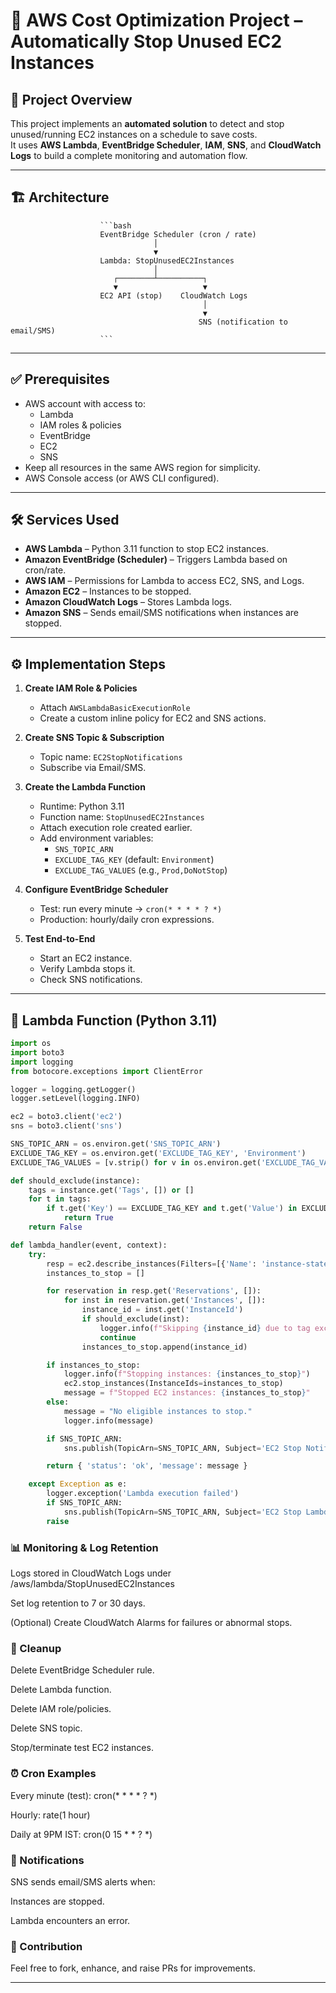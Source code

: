 # 🚀 AWS Cost Optimization Project – Automatically Stop Unused EC2 Instances

## 📌 Project Overview
This project implements an **automated solution** to detect and stop unused/running EC2 instances on a schedule to save costs.  
It uses **AWS Lambda**, **EventBridge Scheduler**, **IAM**, **SNS**, and **CloudWatch Logs** to build a complete monitoring and automation flow.

---

## 🏗️ Architecture

                        ```bash
                        EventBridge Scheduler (cron / rate) 
                                    │ 
                                    ▼ 
                        Lambda: StopUnusedEC2Instances 
                                    │ 
                           ┌────────┴──────────┐ 
                           ▼                   ▼ 
                        EC2 API (stop)    CloudWatch Logs 
                                               │ 
                                               ▼ 
                                              SNS (notification to email/SMS) 
                        ```
---

## ✅ Prerequisites
- AWS account with access to:
  - Lambda
  - IAM roles & policies
  - EventBridge
  - EC2
  - SNS
- Keep all resources in the same AWS region for simplicity.
- AWS Console access (or AWS CLI configured).

---

## 🛠️ Services Used
- **AWS Lambda** – Python 3.11 function to stop EC2 instances.  
- **Amazon EventBridge (Scheduler)** – Triggers Lambda based on cron/rate.  
- **AWS IAM** – Permissions for Lambda to access EC2, SNS, and Logs.  
- **Amazon EC2** – Instances to be stopped.  
- **Amazon CloudWatch Logs** – Stores Lambda logs.  
- **Amazon SNS** – Sends email/SMS notifications when instances are stopped.  

---

## ⚙️ Implementation Steps
1. **Create IAM Role & Policies**
   - Attach `AWSLambdaBasicExecutionRole`
   - Create a custom inline policy for EC2 and SNS actions.

2. **Create SNS Topic & Subscription**
   - Topic name: `EC2StopNotifications`
   - Subscribe via Email/SMS.

3. **Create the Lambda Function**
   - Runtime: Python 3.11
   - Function name: `StopUnusedEC2Instances`
   - Attach execution role created earlier.
   - Add environment variables:
     - `SNS_TOPIC_ARN`
     - `EXCLUDE_TAG_KEY` (default: `Environment`)
     - `EXCLUDE_TAG_VALUES` (e.g., `Prod,DoNotStop`)

4. **Configure EventBridge Scheduler**
   - Test: run every minute → `cron(* * * * ? *)`
   - Production: hourly/daily cron expressions.

5. **Test End-to-End**
   - Start an EC2 instance.
   - Verify Lambda stops it.
   - Check SNS notifications.

---

## 🧩 Lambda Function (Python 3.11)

```python
import os
import boto3
import logging
from botocore.exceptions import ClientError

logger = logging.getLogger()
logger.setLevel(logging.INFO)

ec2 = boto3.client('ec2')
sns = boto3.client('sns')

SNS_TOPIC_ARN = os.environ.get('SNS_TOPIC_ARN')
EXCLUDE_TAG_KEY = os.environ.get('EXCLUDE_TAG_KEY', 'Environment')
EXCLUDE_TAG_VALUES = [v.strip() for v in os.environ.get('EXCLUDE_TAG_VALUES', '').split(',') if v.strip()]

def should_exclude(instance):
    tags = instance.get('Tags', []) or []
    for t in tags:
        if t.get('Key') == EXCLUDE_TAG_KEY and t.get('Value') in EXCLUDE_TAG_VALUES:
            return True
    return False

def lambda_handler(event, context):
    try:
        resp = ec2.describe_instances(Filters=[{'Name': 'instance-state-name', 'Values': ['running']}])
        instances_to_stop = []

        for reservation in resp.get('Reservations', []):
            for inst in reservation.get('Instances', []):
                instance_id = inst.get('InstanceId')
                if should_exclude(inst):
                    logger.info(f"Skipping {instance_id} due to tag exclusion")
                    continue
                instances_to_stop.append(instance_id)

        if instances_to_stop:
            logger.info(f"Stopping instances: {instances_to_stop}")
            ec2.stop_instances(InstanceIds=instances_to_stop)
            message = f"Stopped EC2 instances: {instances_to_stop}"
        else:
            message = "No eligible instances to stop."
            logger.info(message)

        if SNS_TOPIC_ARN:
            sns.publish(TopicArn=SNS_TOPIC_ARN, Subject='EC2 Stop Notification', Message=message)

        return { 'status': 'ok', 'message': message }

    except Exception as e:
        logger.exception('Lambda execution failed')
        if SNS_TOPIC_ARN:
            sns.publish(TopicArn=SNS_TOPIC_ARN, Subject='EC2 Stop Lambda Error', Message=str(e))
        raise
```

### 📊 Monitoring & Log Retention
Logs stored in CloudWatch Logs under /aws/lambda/StopUnusedEC2Instances

Set log retention to 7 or 30 days.

(Optional) Create CloudWatch Alarms for failures or abnormal stops.

### 🧹 Cleanup
Delete EventBridge Scheduler rule.

Delete Lambda function.

Delete IAM role/policies.

Delete SNS topic.

Stop/terminate test EC2 instances.

### ⏰ Cron Examples
Every minute (test): cron(* * * * ? *)

Hourly: rate(1 hour)

Daily at 9PM IST: cron(0 15 * * ? *)

### 📧 Notifications
SNS sends email/SMS alerts when:

Instances are stopped.

Lambda encounters an error.

### 🙌 Contribution
Feel free to fork, enhance, and raise PRs for improvements.


---







